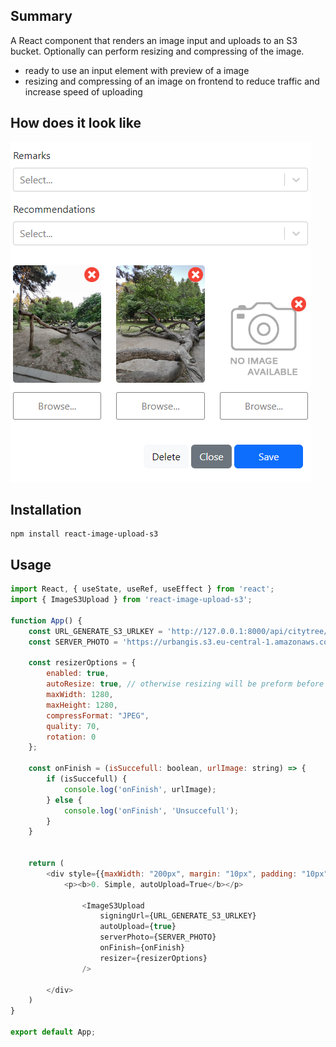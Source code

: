## Summary

A React component that renders an image input and uploads to an S3 bucket. Optionally can perform resizing and compressing of the image.

- ready to use an input element with preview of a image
- resizing and compressing of an image on frontend to reduce traffic and increase speed of uploading


## How does it look like

![Editor](https://github.com/DriveSoft/images/blob/master/react-image-upload-s3.png?raw=true)


## Installation

```
npm install react-image-upload-s3
```

## Usage

```js
import React, { useState, useRef, useEffect } from 'react';
import { ImageS3Upload } from 'react-image-upload-s3';

function App() {
	const URL_GENERATE_S3_URLKEY = 'http://127.0.0.1:8000/api/citytree/s3/generate_signed_url/';
	const SERVER_PHOTO = 'https://urbangis.s3.eu-central-1.amazonaws.com/';		
		
    const resizerOptions = {
        enabled: true,
        autoResize: true, // otherwise resizing will be preform before uploading, the parametr doesn't make sense if autoUpload = True
        maxWidth: 1280,
        maxHeight: 1280,
        compressFormat: "JPEG",
        quality: 70,
        rotation: 0            
    };

    const onFinish = (isSuccefull: boolean, urlImage: string) => {
        if (isSuccefull) {
            console.log('onFinish', urlImage);
        } else {
            console.log('onFinish', 'Unsuccefull');    
        }
    }


    return (
        <div style={{maxWidth: "200px", margin: "10px", padding: "10px", border: "solid 1px black"}}>
            <p><b>0. Simple, autoUpload=True</b></p>
          
                <ImageS3Upload  
                    signingUrl={URL_GENERATE_S3_URLKEY}					
                    autoUpload={true}											
                    serverPhoto={SERVER_PHOTO}													
                    onFinish={onFinish}
                    resizer={resizerOptions}																																							
                />	

        </div>
    )   
}

export default App;
```
